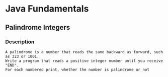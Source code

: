 # Java Fundamentals

## Palindrome Integers

### Description
    A palindrome is a number that reads the same backward as forward, such as 323 or 1001.
    Write a program that reads a positive integer number until you receive "END". 
    For each numbered print, whether the number is palindrome or not
